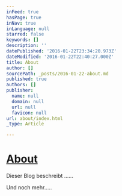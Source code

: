 ```yaml
---
inFeed: true
hasPage: true
inNav: true
inLanguage: null
starred: false
keywords: []
description: ''
datePublished: '2016-01-22T23:34:20.973Z'
dateModified: '2016-01-22T22:40:27.000Z'
title: About
author: []
sourcePath: _posts/2016-01-22-about.md
published: true
authors: []
publisher:
  name: null
  domain: null
  url: null
  favicon: null
url: about/index.html
_type: Article

---
```

# [About][0]

Dieser Blog beschreibt ......

Und noch mehr.....

[0]: about
